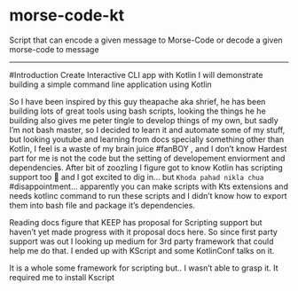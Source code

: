# morse-code-kt
Script that can encode a given message to Morse-Code or decode a given morse-code to message

---
#Introduction
Create Interactive CLI app with Kotlin
I will demonstrate building a simple command line application using Kotlin 

So I have been inspired by this guy theapache aka shrief, he has been building lots of great tools using bash scripts, looking the things he he building also gives me peter tingle to develop things of my own, but sadly I’m not bash master, so I decided to learn it and automate some of my stuff, but looking  youtube and learning from docs specially something other than Kotlin, I feel is a waste of my brain juice #fanBOY , and I don’t know Hardest part for me is not the code but the setting of developement enviorment and dependencies. After bit of zoozling I figure got to know  Kotlin has scripting support too 🤩 and I got excited to dig in… but `Khoda pahad nikla chua` #disappointment… apparently you can make scripts with Kts extensions and needs kotlinc command to run these scripts and I didn’t know how to export them into bash file and package it’s dependencies. 

Reading docs figure that KEEP has proposal for Scripting support but haven’t yet made progress with it proposal docs here. So since first party support was out I looking up medium for 3rd party framework that could help me do that. I ended up with KScript and some KotlinConf talks on it. 

It is a whole some framework for scripting but.. I wasn’t able to grasp it. It required me to install Kscript



